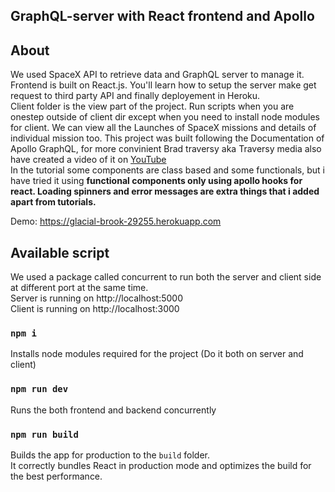 ## GraphQL-server with React frontend and Apollo

## About
We used SpaceX API to retrieve data and GraphQL server to manage it. Frontend is built on React.js. You'll learn how to setup the server make get request to third party API and finally deployement in Heroku. <br>
Client folder is the view part of the project. Run scripts when you are onestep outside of client dir except when you need to install node
modules for client.
We can view all the Launches of SpaceX missions and details of individual mission too.
This project was built following the Documentation of Apollo GraphQL, for more convinient Brad traversy aka Traversy media also have created a video of it on 
[YouTube](https://www.youtube.com/playlist?list=PLillGF-RfqbZrjw48EXLdM4dsOhURCLZx) <br>
In the tutorial some components are class based and some functionals, but i have tried it using **functional components only using apollo hooks for react. Loading spinners and error messages are extra things that i added apart from tutorials.**

Demo: https://glacial-brook-29255.herokuapp.com

## Available script
We used a package called concurrent to run both the server and client side at different port at the same time. <br>
Server is running on http://localhost:5000 <br>
Client is running on http://localhost:3000 <br>

### `npm i`
Installs node modules required for the project (Do it both on server and client)

### `npm run dev`
Runs the both frontend and backend concurrently

### `npm run build`
Builds the app for production to the `build` folder.<br>
It correctly bundles React in production mode and optimizes the build for the best performance.
